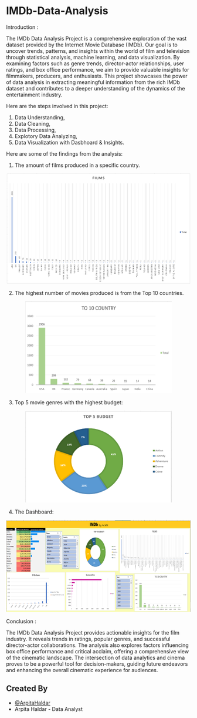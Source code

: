 # IMDb-Data-Analysis


Introduction :

The IMDb Data Analysis Project is a comprehensive exploration of the vast dataset provided by the Internet Movie Database (IMDb). Our goal is to uncover trends, patterns, and insights within the world of film and television through statistical analysis, machine learning, and data visualization. By examining factors such as genre trends, director-actor relationships, user ratings, and box office performance, we aim to provide valuable insights for filmmakers, producers, and enthusiasts. This project showcases the power of data analysis in extracting meaningful information from the rich IMDb dataset and contributes to a deeper understanding of the dynamics of the entertainment industry.


Here are the steps involved in this project:

1. Data Understanding,
2. Data Cleaning,
3. Data Processing,
4. Explotory Data Analyzing,
5. Data Visualization with Dasbhoard & Insights.


Here are some of the findings from the analysis:

1. The amount of films produced in a specific country.

<p align="center">
  <img width="500" height="300" src="https://github.com/ArpitaHaldar/IMDb-Data-Analysis/blob/main/GRAPHS/FILIMS.png">
</p>


2. The highest number of movies produced is from the Top 10 countries.

<p align="center">
  <img width="400" height="250" src="https://github.com/ArpitaHaldar/IMDb-Data-Analysis/blob/main/GRAPHS/TOP%201O%20COUNTRY.png">
</p>

3. Top 5 movie genres with the highest budget:

<p align="center">
  <img width="400" height="250" src="https://github.com/ArpitaHaldar/IMDb-Data-Analysis/blob/main/GRAPHS/top%205%20budget.png">
</p>

4. The Dashboard:

<p align="center">
  <img width="800" height="250" src="https://github.com/ArpitaHaldar/IMDb-Data-Analysis/blob/main/GRAPHS/IMDb%20DASHBOARD.png">
</p>


Conclusion :

The IMDb Data Analysis Project provides actionable insights for the film industry. It reveals trends in ratings, popular genres, and successful director-actor collaborations. The analysis also explores factors influencing box office performance and critical acclaim, offering a comprehensive view of the cinematic landscape. The intersection of data analytics and cinema proves to be a powerful tool for decision-makers, guiding future endeavors and enhancing the overall cinematic experience for audiences.


## Created By

- [@ArpitaHaldar](https://github.com/ArpitaHaldar)
- Arpita Haldar - Data Analyst

